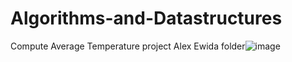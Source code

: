 # Algorithms-and-Datastructures
Compute Average Temperature project Alex Ewida folder![image](https://github.com/AlexStudent89/Compute-Average-Temperature-project-/assets/138694949/cd84f597-e3a8-431d-8245-82950a533ace)
